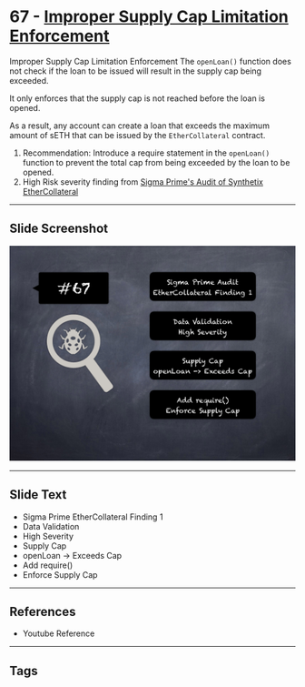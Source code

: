 
# 67 - [Improper Supply Cap Limitation Enforcement](./Improper%20Supply%20Cap%20Limitation%20Enforcement.md)

Improper Supply Cap Limitation Enforcement The `openLoan()` function does not check if the loan to be issued will result in the supply cap being exceeded. 

It only enforces that the supply cap is not reached before the loan is opened. 

As a result, any account can create a loan that exceeds the maximum amount of sETH that can be issued by the `EtherCollateral` contract.

1. Recommendation: Introduce a require statement in the `openLoan()` function to prevent the total cap from being exceeded by the loan to be opened.
2. High Risk severity finding from [Sigma Prime's Audit of Synthetix EtherCollateral](https://github.com/sigp/public-audits/blob/master/synthetix/ethercollateral/review.pdf)
___
## Slide Screenshot
![067.png](../../images/7.%20Audit%20Findings%20101/067.png)
___
## Slide Text
- Sigma Prime EtherCollateral Finding 1
- Data Validation
- High Severity
- Supply Cap
- openLoan -> Exceeds Cap
- Add require()
- Enforce Supply Cap
___
## References
- Youtube Reference
___
## Tags
